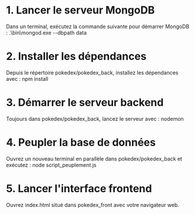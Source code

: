 # 1. Lancer le serveur MongoDB
Dans un terminal, exécutez la commande suivante pour démarrer MongoDB :
.\bin\mongod.exe --dbpath data

# 2. Installer les dépendances
Depuis le répertoire pokedex/pokedex_back, installez les dépendances avec :
npm install

# 3. Démarrer le serveur backend
Toujours dans pokedex/pokedex_back, lancez le serveur avec :
nodemon

# 4. Peupler la base de données
Ouvrez un nouveau terminal en parallèle dans pokedex/pokedex_back et exécutez :
node script_peuplement.js

# 5. Lancer l'interface frontend
Ouvrez index.html situé dans pokedex_front avec votre navigateur web.